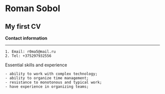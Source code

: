 # Roman Sobol

## My first CV

**Contact information**

---

    1. Email: r0ma5@mail.ru
    2. Tel: +375297932556

Essential skills and experience

    - ability to work with complex technology;
    - ability to organize time management;
    - resistance to monotonous and typical work;
    - have experience in organizing teams;
